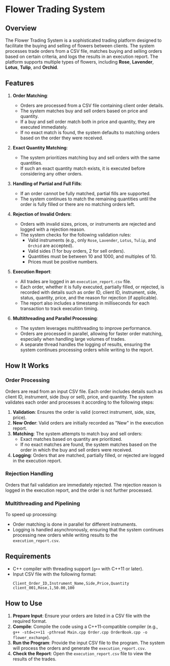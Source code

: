 # Flower Trading System

## Overview

The Flower Trading System is a sophisticated trading platform designed to facilitate the buying and selling of flowers between clients. The system processes trade orders from a CSV file, matches buying and selling orders based on certain criteria, and logs the results in an execution report. The platform supports multiple types of flowers, including **Rose**, **Lavender**, **Lotus**, **Tulip**, and **Orchid**.

## Features

1. **Order Matching**:
   - Orders are processed from a CSV file containing client order details.
   - The system matches buy and sell orders based on price and quantity.
   - If a buy and sell order match both in price and quantity, they are executed immediately.
   - If no exact match is found, the system defaults to matching orders based on the order they were received.

2. **Exact Quantity Matching**:
   - The system prioritizes matching buy and sell orders with the same quantities.
   - If such an exact quantity match exists, it is executed before considering any other orders.

3. **Handling of Partial and Full Fills**:
   - If an order cannot be fully matched, partial fills are supported.
   - The system continues to match the remaining quantities until the order is fully filled or there are no matching orders left.

4. **Rejection of Invalid Orders**:
   - Orders with invalid sizes, prices, or instruments are rejected and logged with a rejection reason.
   - The system checks for the following validation rules:
     - Valid instruments (e.g., only `Rose`, `Lavender`, `Lotus`, `Tulip`, and `Orchid` are accepted).
     - Valid sides (1 for buy orders, 2 for sell orders).
     - Quantities must be between 10 and 1000, and multiples of 10.
     - Prices must be positive numbers.

5. **Execution Report**:
   - All trades are logged in an `execution_report.csv` file.
   - Each order, whether it is fully executed, partially filled, or rejected, is recorded with details such as order ID, client ID, instrument, side, status, quantity, price, and the reason for rejection (if applicable).
   - The report also includes a timestamp in milliseconds for each transaction to track execution timing.

6. **Multithreading and Parallel Processing**:
   - The system leverages multithreading to improve performance.
   - Orders are processed in parallel, allowing for faster order matching, especially when handling large volumes of trades.
   - A separate thread handles the logging of results, ensuring the system continues processing orders while writing to the report.

## How It Works

### Order Processing
Orders are read from an input CSV file. Each order includes details such as client ID, instrument, side (buy or sell), price, and quantity. The system validates each order and processes it according to the following steps:
1. **Validation**: Ensures the order is valid (correct instrument, side, size, price).
2. **New Order**: Valid orders are initially recorded as "New" in the execution report.
3. **Matching**: The system attempts to match buy and sell orders:
   - Exact matches based on quantity are prioritized.
   - If no exact matches are found, the system matches based on the order in which the buy and sell orders were received.
4. **Logging**: Orders that are matched, partially filled, or rejected are logged in the execution report.

### Rejection Handling
Orders that fail validation are immediately rejected. The rejection reason is logged in the execution report, and the order is not further processed.

### Multithreading and Pipelining
To speed up processing:
- Order matching is done in parallel for different instruments.
- Logging is handled asynchronously, ensuring that the system continues processing new orders while writing results to the `execution_report.csv`.

## Requirements

- C++ compiler with threading support (`g++` with C++11 or later).
- Input CSV file with the following format:
  ```
  Client_Order_ID,Instrument_Name,Side,Price,Quantity
  client_001,Rose,1,50.00,100
  ```
## How to Use

1. **Prepare Input**: Ensure your orders are listed in a CSV file with the required format.
2. **Compile**: Compile the code using a C++11-compatible compiler (e.g., `g++ -std=c++11 -pthread Main.cpp Order.cpp OrderBook.cpp -o flower_exchange`).
3. **Run the Program**: Provide the input CSV file to the program. The system will process the orders and generate the `execution_report.csv`.
4. **Check the Report**: Open the `execution_report.csv` file to view the results of the trades.
